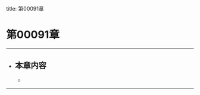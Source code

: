 title: 第00091章
# 第00091章
-------------------------------------------------
- 本章内容
    - 
    - 
-------------------------------------------------
